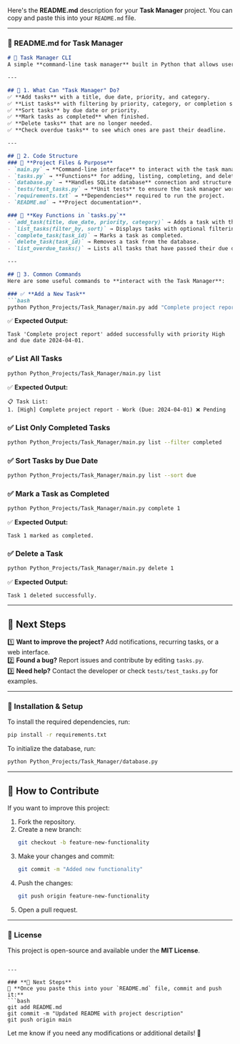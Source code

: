Here's the **README.md** description for your **Task Manager** project. You can copy and paste this into your `README.md` file.

---

### **📌 README.md for Task Manager**

```md
# 📝 Task Manager CLI  
A simple **command-line task manager** built in Python that allows users to manage tasks efficiently using an **SQLite database**.

---

## 📌 1. What Can "Task Manager" Do?  
✅ **Add tasks** with a title, due date, priority, and category.  
✅ **List tasks** with filtering by priority, category, or completion status.  
✅ **Sort tasks** by due date or priority.  
✅ **Mark tasks as completed** when finished.  
✅ **Delete tasks** that are no longer needed.  
✅ **Check overdue tasks** to see which ones are past their deadline.  

---

## 📌 2. Code Structure
### 📂 **Project Files & Purpose**  
- `main.py` → **Command-line interface** to interact with the task manager.  
- `tasks.py` → **Functions** for adding, listing, completing, and deleting tasks.  
- `database.py` → **Handles SQLite database** connection and structure.  
- `tests/test_tasks.py` → **Unit tests** to ensure the task manager works correctly.  
- `requirements.txt` → **Dependencies** required to run the project.  
- `README.md` → **Project documentation**.  

### 📂 **Key Functions in `tasks.py`**
- `add_task(title, due_date, priority, category)` → Adds a task with the given attributes.  
- `list_tasks(filter_by, sort)` → Displays tasks with optional filtering and sorting.  
- `complete_task(task_id)` → Marks a task as completed.  
- `delete_task(task_id)` → Removes a task from the database.  
- `list_overdue_tasks()` → Lists all tasks that have passed their due date.  

---

## 📌 3. Common Commands  
Here are some useful commands to **interact with the Task Manager**:

### ✅ **Add a New Task**
```bash
python Python_Projects/Task_Manager/main.py add "Complete project report" --due 2024-04-01 --priority High --category Work
```
✅ **Expected Output:**
```
Task 'Complete project report' added successfully with priority High and due date 2024-04-01.
```

### ✅ **List All Tasks**
```bash
python Python_Projects/Task_Manager/main.py list
```
✅ **Expected Output:**
```
📋 Task List:
1. [High] Complete project report - Work (Due: 2024-04-01) ❌ Pending
```

### ✅ **List Only Completed Tasks**
```bash
python Python_Projects/Task_Manager/main.py list --filter completed
```

### ✅ **Sort Tasks by Due Date**
```bash
python Python_Projects/Task_Manager/main.py list --sort due
```

### ✅ **Mark a Task as Completed**
```bash
python Python_Projects/Task_Manager/main.py complete 1
```
✅ **Expected Output:**
```
Task 1 marked as completed.
```

### ✅ **Delete a Task**
```bash
python Python_Projects/Task_Manager/main.py delete 1
```
✅ **Expected Output:**
```
Task 1 deleted successfully.
```

---

## 🚀 Next Steps  
1️⃣ **Want to improve the project?** Add notifications, recurring tasks, or a web interface.  
2️⃣ **Found a bug?** Report issues and contribute by editing `tasks.py`.  
3️⃣ **Need help?** Contact the developer or check `tests/test_tasks.py` for examples.  

---

### 📌 Installation & Setup  
To install the required dependencies, run:
```bash
pip install -r requirements.txt
```

To initialize the database, run:
```bash
python Python_Projects/Task_Manager/database.py
```

---

## 📌 How to Contribute  
If you want to improve this project:  
1. Fork the repository.  
2. Create a new branch:  
   ```bash
   git checkout -b feature-new-functionality
   ```
3. Make your changes and commit:
   ```bash
   git commit -m "Added new functionality"
   ```
4. Push the changes:
   ```bash
   git push origin feature-new-functionality
   ```
5. Open a pull request.

---

### 📌 License  
This project is open-source and available under the **MIT License**.
```

---

### **📌 Next Steps**
🚀 **Once you paste this into your `README.md` file, commit and push it:**
```bash
git add README.md
git commit -m "Updated README with project description"
git push origin main
```

Let me know if you need any modifications or additional details! 🚀